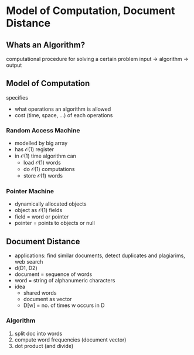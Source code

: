 # Model of Computation, Document Distance

## Whats an Algorithm?

computational procedure for solving a certain problem
input -> algorithm -> output

## Model of Computation

specifies

- what operations an algorithm is allowed
- cost (time, space, ...) of each operations

### Random Access Machine

- modelled by big array
- has $\mathcal{O}(1)$ register
- in $\mathcal{O}(1)$ time algorithm can
  - load $\mathcal{O}(1)$ words
  - do $\mathcal{O}(1)$ computations
  - store $\mathcal{O}(1)$ words
  
### Pointer Machine

- dynamically allocated objects
- object as $\mathcal{O}(1)$ fields
- field = word or pointer
- pointer = points to objects or null

## Document Distance

- applications: find similar documents, detect duplicates and plagiarims, web search
- d(D1, D2)
- document = sequence of words
- word = string of alphanumeric characters
- idea
  - shared words
  - document as vector
  - D[w] = no. of times w occurs in D

### Algorithm

1. split doc into words
2. compute word frequencies (document vector)
3. dot product (and divide)
